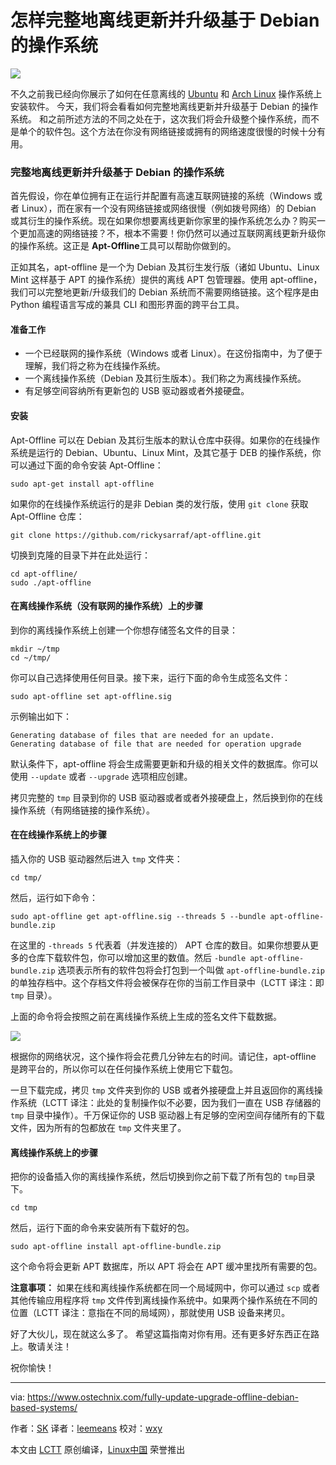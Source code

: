 怎样完整地离线更新并升级基于 Debian 的操作系统
======

![](https://www.ostechnix.com/wp-content/uploads/2017/11/Upgrade-Offline-Debian-based-Systems-2-720x340.png)

不久之前我已经向你展示了如何在任意离线的 [Ubuntu][1] 和 [Arch Linux][2] 操作系统上安装软件。 今天，我们将会看看如何完整地离线更新并升级基于 Debian 的操作系统。 和之前所述方法的不同之处在于，这次我们将会升级整个操作系统，而不是单个的软件包。这个方法在你没有网络链接或拥有的网络速度很慢的时候十分有用。

### 完整地离线更新并升级基于 Debian 的操作系统

首先假设，你在单位拥有正在运行并配置有高速互联网链接的系统（Windows 或者 Linux），而在家有一个没有网络链接或网络很慢（例如拨号网络）的 Debian 或其衍生的操作系统。现在如果你想要离线更新你家里的操作系统怎么办？购买一个更加高速的网络链接？不，根本不需要！你仍然可以通过互联网离线更新升级你的操作系统。这正是 **Apt-Offline**工具可以帮助你做到的。

正如其名，apt-offline 是一个为 Debian 及其衍生发行版（诸如 Ubuntu、Linux Mint 这样基于 APT 的操作系统）提供的离线 APT 包管理器。使用 apt-offline，我们可以完整地更新/升级我们的 Debian 系统而不需要网络链接。这个程序是由 Python 编程语言写成的兼具 CLI 和图形界面的跨平台工具。

#### 准备工作

* 一个已经联网的操作系统（Windows 或者 Linux）。在这份指南中，为了便于理解，我们将之称为在线操作系统。
* 一个离线操作系统（Debian 及其衍生版本）。我们称之为离线操作系统。
* 有足够空间容纳所有更新包的 USB 驱动器或者外接硬盘。

#### 安装

Apt-Offline 可以在 Debian 及其衍生版本的默认仓库中获得。如果你的在线操作系统是运行的 Debian、Ubuntu、Linux Mint，及其它基于 DEB 的操作系统，你可以通过下面的命令安装 Apt-Offline：

```
sudo apt-get install apt-offline
```

如果你的在线操作系统运行的是非 Debian 类的发行版，使用 `git clone` 获取 Apt-Offline 仓库：

```
git clone https://github.com/rickysarraf/apt-offline.git
```

切换到克隆的目录下并在此处运行：

```
cd apt-offline/
sudo ./apt-offline
```

#### 在离线操作系统（没有联网的操作系统）上的步骤

到你的离线操作系统上创建一个你想存储签名文件的目录：

```
mkdir ~/tmp
cd ~/tmp/
```

你可以自己选择使用任何目录。接下来，运行下面的命令生成签名文件：

```
sudo apt-offline set apt-offline.sig
```

示例输出如下：

```
Generating database of files that are needed for an update.
Generating database of file that are needed for operation upgrade
```

默认条件下，apt-offline 将会生成需要更新和升级的相关文件的数据库。你可以使用 `--update` 或者 `--upgrade`  选项相应创建。

拷贝完整的 `tmp` 目录到你的 USB 驱动器或者或者外接硬盘上，然后换到你的在线操作系统（有网络链接的操作系统）。

#### 在在线操作系统上的步骤

插入你的 USB 驱动器然后进入 `tmp` 文件夹：

```
cd tmp/
```

然后，运行如下命令：

```
sudo apt-offline get apt-offline.sig --threads 5 --bundle apt-offline-bundle.zip
```

在这里的 `-threads 5` 代表着（并发连接的） APT 仓库的数目。如果你想要从更多的仓库下载软件包，你可以增加这里的数值。然后 `-bundle apt-offline-bundle.zip` 选项表示所有的软件包将会打包到一个叫做 `apt-offline-bundle.zip` 的单独存档中。这个存档文件将会被保存在你的当前工作目录中（LCTT 译注：即 `tmp` 目录）。

上面的命令将会按照之前在离线操作系统上生成的签名文件下载数据。

![][4]

根据你的网络状况，这个操作将会花费几分钟左右的时间。请记住，apt-offline 是跨平台的，所以你可以在任何操作系统上使用它下载包。

一旦下载完成，拷贝 `tmp` 文件夹到你的 USB 或者外接硬盘上并且返回你的离线操作系统（LCTT 译注：此处的复制操作似不必要，因为我们一直在 USB 存储器的 `tmp` 目录中操作）。千万保证你的 USB 驱动器上有足够的空闲空间存储所有的下载文件，因为所有的包都放在 `tmp` 文件夹里了。

#### 离线操作系统上的步骤

把你的设备插入你的离线操作系统，然后切换到你之前下载了所有包的 `tmp`目录下。

```
cd tmp
```

然后，运行下面的命令来安装所有下载好的包。

```
sudo apt-offline install apt-offline-bundle.zip
```

这个命令将会更新 APT 数据库，所以 APT 将会在 APT 缓冲里找所有需要的包。

**注意事项：** 如果在线和离线操作系统都在同一个局域网中，你可以通过 `scp` 或者其他传输应用程序将 `tmp` 文件传到离线操作系统中。如果两个操作系统在不同的位置（LCTT 译注：意指在不同的局域网），那就使用 USB 设备来拷贝。

好了大伙儿，现在就这么多了。 希望这篇指南对你有用。还有更多好东西正在路上。敬请关注！

祝你愉快！

--------------------------------------------------------------------------------

via: https://www.ostechnix.com/fully-update-upgrade-offline-debian-based-systems/

作者：[SK][a]
译者：[leemeans](https://github.com/leemeans)
校对：[wxy](https://github.com/wxy)

本文由 [LCTT](https://github.com/LCTT/TranslateProject) 原创编译，[Linux中国](https://linux.cn/) 荣誉推出

[a]:https://www.ostechnix.com/author/sk/
[1]:https://www.ostechnix.com/install-softwares-offline-ubuntu-16-04/
[2]:https://www.ostechnix.com/install-packages-offline-arch-linux/
[3]:data:image/gif;base64,R0lGODlhAQABAIAAAAAAAP///yH5BAEAAAAALAAAAAABAAEAAAIBRAA7
[4]:http://www.ostechnix.com/wp-content/uploads/2017/11/apt-offline.png
